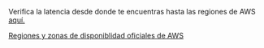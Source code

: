 


Verifica la latencia desde donde te encuentras hasta las regiones de AWS [aquí.](https://ping.psa.fun)

[Regiones y zonas de disponiblidad oficiales de AWS](https://aws.amazon.com/es/about-aws/global-infrastructure/regions_az/)